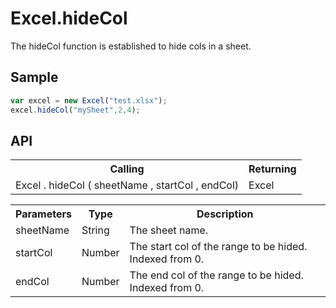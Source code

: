 <H1>Excel.hideCol</H1>

The hideCol function is established to hide cols in a sheet.

<h2>Sample</h2>

```javascript
var excel = new Excel("test.xlsx");
excel.hideCol("mySheet",2,4);
```

<h2>API</h2>

<table>
<tr><th>Calling</th><th>Returning</th></tr>
<tr><td>Excel . hideCol ( sheetName , startCol , endCol)</td><td>Excel</td></tr>
</table>


<table>
<tr><th>Parameters</th><th>Type</th><th>Description</th></tr>
<tr><td>sheetName</td><td>String</td><td>The sheet name.</td></tr>
<tr><td>startCol</td><td>Number</td><td>The start col of the range to be hided. Indexed from 0.</td></tr>
<tr><td>endCol</td><td>Number</td><td>The end col of the range to be hided. Indexed from 0.</td></tr>
</table>

